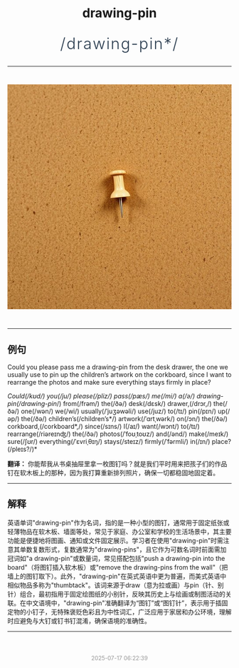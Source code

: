 <div align="center">

# drawing-pin

<div style="margin: 30px 0;">
<h1 style="font-size: 2.5em; font-weight: 300; letter-spacing: 2px; margin: 0; color: #2c3e50;">
/drawing-pin*/
</h1>
</div>

</div>

---

<div align="center" style="margin: 40px 0;">

![drawing-pin](images/drawing-pin.png)

</div>

---

## 例句

Could you please pass me a drawing-pin from the desk drawer, the one we usually use to pin up the children’s artwork on the corkboard, since I want to rearrange the photos and make sure everything stays firmly in place?

*Could(/kʊd/) you(/ju/) please(/pliz/) pass(/pæs/) me(/mi/) a(/ə/) drawing-pin(/drawing-pin*/) from(/frəm/) the(/ðə/) desk(/dɛsk/) drawer,(/drɔr,/) the(/ðə/) one(/wən/) we(/wi/) usually(/ˈjuʒəwəli/) use(/juz/) to(/tɪ/) pin(/pɪn/) up(/əp/) the(/ðə/) children’s(/children’s*/) artwork(/ˈɑrtˌwərk/) on(/ɔn/) the(/ðə/) corkboard,(/corkboard*,/) since(/sɪns/) I(/aɪ/) want(/wɔnt/) to(/tɪ/) rearrange(/riəreɪnʤ/) the(/ðə/) photos(/ˈfoʊˌtoʊz/) and(/ənd/) make(/meɪk/) sure(/ʃʊr/) everything(/ˈɛvriˌθɪŋ/) stays(/steɪz/) firmly(/ˈfərmli/) in(/ɪn/) place?(/pleɪs?/)*

**翻译：** 你能帮我从书桌抽屉里拿一枚图钉吗？就是我们平时用来把孩子们的作品钉在软木板上的那种，因为我打算重新排列照片，确保一切都稳固地固定着。

---

## 解释

英语单词"drawing-pin"作为名词，指的是一种小型的图钉，通常用于固定纸张或轻薄物品在软木板、墙面等处，常见于家庭、办公室和学校的生活场景中，其主要功能是便捷地将图画、通知或文件固定展示。学习者在使用"drawing-pin"时需注意其单数复数形式，复数通常为"drawing-pins"，且它作为可数名词时前面需加冠词如"a drawing-pin"或数量词，常见搭配包括"push a drawing-pin into the board"（将图钉插入软木板）或"remove the drawing-pins from the wall"（把墙上的图钉取下）。此外，"drawing-pin"在英式英语中更为普遍，而美式英语中相似物品多称为"thumbtack"。该词来源于draw（意为拉或画）与pin（针、别针）组合，最初指用于固定绘图纸的小别针，反映其历史上与绘画或制图活动的关联。在中文语境中，"drawing-pin"准确翻译为“图钉”或“图钉针”，表示用于插固定物的小钉子，无特殊褒贬色彩且为中性词汇，广泛应用于家居和办公环境，理解时应避免与大钉或钉书钉混淆，确保语境的准确性。


---

<div align="center" style="margin-top: 50px;">
<small style="color: #999; font-size: 0.9em;">2025-07-17 06:22:39</small>
</div>
